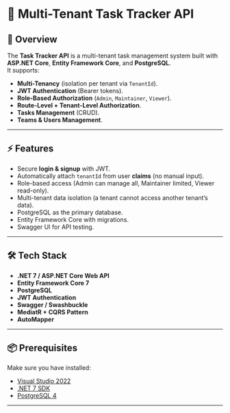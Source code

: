 # 📝 Multi-Tenant Task Tracker API

## 📖 Overview
The **Task Tracker API** is a multi-tenant task management system built with **ASP.NET Core**, **Entity Framework Core**, and **PostgreSQL**.  
It supports:
- **Multi-Tenancy** (isolation per tenant via `TenantId`).
- **JWT Authentication** (Bearer tokens).
- **Role-Based Authorization** (`Admin`, `Maintainer`, `Viewer`).
- **Route-Level + Tenant-Level Authorization**.
- **Tasks Management** (CRUD).
- **Teams & Users Management**.


---

## ⚡ Features
- Secure **login & signup** with JWT.
- Automatically attach `tenantId` from user **claims** (no manual input).
- Role-based access (Admin can manage all, Maintainer limited, Viewer read-only).
- Multi-tenant data isolation (a tenant cannot access another tenant’s data).
- PostgreSQL as the primary database.
- Entity Framework Core with migrations.
- Swagger UI for API testing.

---

## 🛠️ Tech Stack
- **.NET 7 / ASP.NET Core Web API**
- **Entity Framework Core 7**
- **PostgreSQL**
- **JWT Authentication**
- **Swagger / Swashbuckle**
- **MediatR + CQRS Pattern**
- **AutoMapper**

---

## 📦 Prerequisites
Make sure you have installed:
- [Visual Studio 2022](https://visualstudio.microsoft.com/) 
- [.NET 7 SDK](https://dotnet.microsoft.com/en-us/download)
- [PostgreSQL 4](https://www.postgresql.org/download/)


---


